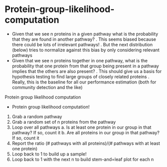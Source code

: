 # Protein-group-likelihood-computation
- Given that we see n proteins in a given pathway what is the probability that they are found in another pathway?
  . This seems biased because there could be lots of irrelevant pathways!
  . But the next distribution (below) tries to normalize against this bias by only considering relevant pathways 
 - Given that we see n proteins together in one pathway, what is the probability that one protein from that group being present in a pathway implies that the others are also present?
  . This should give us a basis for hypothesis testing to find large groups of closely related proteins
  . Really, this is the baseline for all our performance estimation (both for community detection and the like)

Protein group likelihood computation
+ Protein group likelihood computation!
 1. Grab a random pathway
 2. Grab a random set of n proteins from the pathway
 3. Loop over all pathways
  a. Is at least one protein in our group in that pathway?  If so, count it
  b. Are all proteins in our group in that pathway? If so, count it
 4. Report the ratio (# pathways with all proteins)/(# pathways with at least one protein)
 5. Loop back to 1 to build up a sample!
 6. Loop back to 1 with the next n to build stem-and=leaf plot for each n

